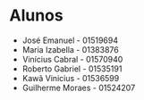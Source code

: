 # Alunos

- José Emanuel - 01519694
- Maria Izabella - 01383876
- Vinícius Cabral - 01570940
- Roberto Gabriel - 01535191
- Kawã Vinicius - 01536599
- Guilherme Moraes - 01524207
